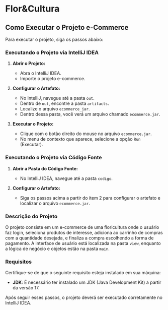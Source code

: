 # Flor&Cultura
## Como Executar o Projeto e-Commerce

Para executar o projeto, siga os passos abaixo:

### Executando o Projeto via IntelliJ IDEA

1. **Abrir o Projeto:**
   - Abra o IntelliJ IDEA.
   - Importe o projeto e-commerce.

2. **Configurar o Artefato:**
   - No IntelliJ, navegue até a pasta `out`.
   - Dentro de `out`, encontre a pasta `artifacts`.
   - Localize o arquivo `ecommerce_jar`.
   - Dentro dessa pasta, você verá um arquivo chamado `ecommerce.jar`.

3. **Executar o Projeto:**
   - Clique com o botão direito do mouse no arquivo `ecommerce.jar`.
   - No menu de contexto que aparece, selecione a opção `Run` (Executar).

### Executando o Projeto via Código Fonte

1. **Abrir a Pasta do Código Fonte:**
   - No IntelliJ IDEA, navegue até a pasta `codigo`.

2. **Configurar o Artefato:**
   - Siga os passos acima a partir do item 2 para configurar o artefato e localizar o arquivo `ecommerce.jar`.

### Descrição do Projeto

O projeto consiste em um e-commerce de uma floricultura onde o usuário faz login, seleciona produtos de interesse, adiciona ao carrinho de compras com a quantidade desejada, e finaliza a compra escolhendo a forma de pagamento. A interface de usuário está localizada na pasta `view`, enquanto a lógica de negócio e objetos estão na pasta `main`.

### Requisitos

Certifique-se de que o seguinte requisito esteja instalado em sua máquina:

- **JDK**: É necessário ter instalado um JDK (Java Development Kit) a partir da versão 17.

Após seguir esses passos, o projeto deverá ser executado corretamente no IntelliJ IDEA.
